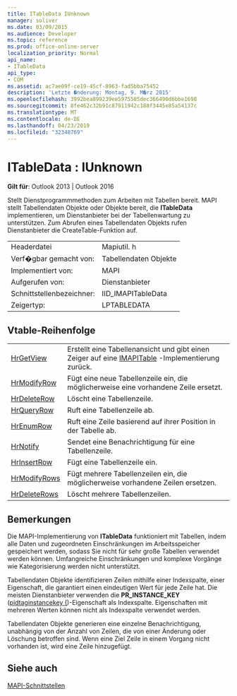 ```yaml
---
title: ITableData IUnknown
manager: soliver
ms.date: 03/09/2015
ms.audience: Developer
ms.topic: reference
ms.prod: office-online-server
localization_priority: Normal
api_name:
- ITableData
api_type:
- COM
ms.assetid: ac7ae09f-ce19-45cf-8963-fad5bba75452
description: 'Letzte �nderung: Montag, 9. M�rz 2015'
ms.openlocfilehash: 3992bea899239ee5975505dec366490d6bbe1698
ms.sourcegitcommit: 8fe462c32b91c87911942c188f3445e85a54137c
ms.translationtype: MT
ms.contentlocale: de-DE
ms.lasthandoff: 04/23/2019
ms.locfileid: "32348769"
---
```

# <a name="itabledata--iunknown"></a>ITableData : IUnknown

  
  
**Gilt für**: Outlook 2013 | Outlook 2016 
  
Stellt Dienstprogrammmethoden zum Arbeiten mit Tabellen bereit. MAPI stellt Tabellendaten Objekte oder Objekte bereit, die **ITableData** implementieren, um Dienstanbieter bei der Tabellenwartung zu unterstützen. Zum Abrufen eines Tabellendaten Objekts rufen Dienstanbieter die CreateTable-Funktion auf. [](createtable.md) 
  
|||
|:-----|:-----|
|Headerdatei  <br/> |Mapiutil. h  <br/> |
|Verf�gbar gemacht von:  <br/> |Tabellendaten Objekte  <br/> |
|Implementiert von:  <br/> |MAPI  <br/> |
|Aufgerufen von:  <br/> |Dienstanbieter  <br/> |
|Schnittstellenbezeichner:  <br/> |IID_IMAPITableData  <br/> |
|Zeigertyp:  <br/> |LPTABLEDATA  <br/> |
   
## <a name="vtable-order"></a>Vtable-Reihenfolge

|||
|:-----|:-----|
|[HrGetView](itabledata-hrgetview.md) <br/> |Erstellt eine Tabellenansicht und gibt einen Zeiger auf eine [IMAPITable](imapitableiunknown.md) -Implementierung zurück.  <br/> |
|[HrModifyRow](itabledata-hrmodifyrow.md) <br/> |Fügt eine neue Tabellenzeile ein, die möglicherweise eine vorhandene Zeile ersetzt.  <br/> |
|[HrDeleteRow](itabledata-hrdeleterow.md) <br/> |Löscht eine Tabellenzeile.  <br/> |
|[HrQueryRow](itabledata-hrqueryrow.md) <br/> |Ruft eine Tabellenzeile ab.  <br/> |
|[HrEnumRow](itabledata-hrenumrow.md) <br/> |Ruft eine Zeile basierend auf ihrer Position in der Tabelle ab.  <br/> |
|[HrNotify](itabledata-hrnotify.md) <br/> |Sendet eine Benachrichtigung für eine Tabellenzeile.  <br/> |
|[HrInsertRow](itabledata-hrinsertrow.md) <br/> |Fügt eine Tabellenzeile ein.  <br/> |
|[HrModifyRows](itabledata-hrmodifyrows.md) <br/> |Fügt mehrere Tabellenzeilen ein, die möglicherweise vorhandene Zeilen ersetzen.  <br/> |
|[HrDeleteRows](itabledata-hrdeleterows.md) <br/> |Löscht mehrere Tabellenzeilen.  <br/> |
   
## <a name="remarks"></a>Bemerkungen

Die MAPI-Implementierung von **ITableData** funktioniert mit Tabellen, indem alle Daten und zugeordneten Einschränkungen im Arbeitsspeicher gespeichert werden, sodass Sie nicht für sehr große Tabellen verwendet werden können. Umfangreiche Einschränkungen und komplexe Vorgänge wie Kategorisierung werden nicht unterstützt. 
  
Tabellendaten Objekte identifizieren Zeilen mithilfe einer Indexspalte, einer Eigenschaft, die garantiert einen eindeutigen Wert für jede Zeile hat. Die meisten Dienstanbieter verwenden die **PR_INSTANCE_KEY** ([pidtaginstancekey (](pidtaginstancekey-canonical-property.md))-Eigenschaft als Indexspalte. Eigenschaften mit mehreren Werten können nicht als Indexspalte verwendet werden.
  
Tabellendaten Objekte generieren eine einzelne Benachrichtigung, unabhängig von der Anzahl von Zeilen, die von einer Änderung oder Löschung betroffen sind. Wenn eine Ziel Zeile in einem Vorgang nicht vorhanden ist, wird eine Zeile hinzugefügt.
  
## <a name="see-also"></a>Siehe auch



[MAPI-Schnittstellen](mapi-interfaces.md)

